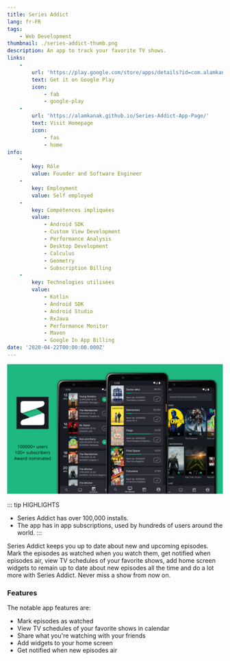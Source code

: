 ```yaml
---
title: Series Addict
lang: fr-FR
tags:
    - Web Development
thumbnail: ./series-addict-thumb.png
description: An app to track your favorite TV shows.
links:
    -
        url: 'https://play.google.com/store/apps/details?id=com.alamkanak.seriesaddict'
        text: Get it on Google Play
        icon:
            - fab
            - google-play
    -
        url: 'https://alamkanak.github.io/Series-Addict-App-Page/'
        text: Visit Homepage
        icon:
            - fas
            - home
info:
    -
        key: Rôle
        value: Founder and Software Engineer
    -
        key: Employment
        value: Self employed
    -
        key: Compétences impliquées
        value:
            - Android SDK
            - Custom View Development
            - Performance Analysis
            - Desktop Development
            - Calculus
            - Geometry
            - Subscription Billing
    -
        key: Technologies utilisées
        value:
            - Kotlin
            - Android SDK
            - Android Studio
            - RxJava
            - Performance Monitor
            - Maven
            - Google In App Billing
date: '2020-04-22T00:00:00.000Z'
---
```

![Series Addictt](/series-addict.png)

::: tip HIGHLIGHTS
- Series Addict has over 100,000 installs.
- The app has in app subscriptions, used by hundreds of users around the world.
:::

Series Addict keeps you up to date about new and upcoming episodes. Mark the episodes as watched when you watch them, get notified when episodes air, view TV schedules of your favorite shows, add home screen widgets to remain up to date about new episodes all the time and do a lot more with Series Addict. Never miss a show from now on.

### Features
The notable app features are:
- Mark episodes as watched
- View TV schedules of your favorite shows in calendar
- Share what you're watching with your friends
- Add widgets to your home screen
- Get notified when new episodes air
